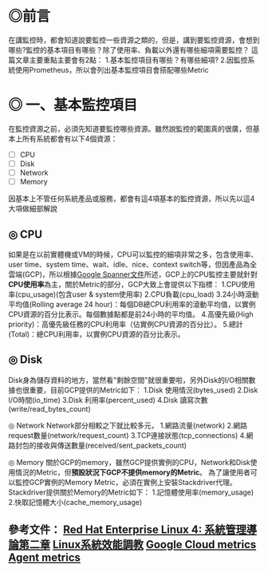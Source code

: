 # ◎前言
在講監控時，都會知道說要監控一些資源之類的，但是，講到要監控資源，會想到哪些?監控的基本項目有哪些？除了使用率、負載以外還有哪些細項需要監控？
這篇文章主要重點主要會有2點：
1.基本監控項目有哪些？有哪些細項?
2.因監控系統使用Prometheus，所以會列出基本監控項目會搭配哪些Metric


# ◎ 一、基本監控項目

在監控資源之前，必須先知道要監控哪些資源。雖然說監控的範圍真的很廣，但基本上所有系統都會有以下4個資源：
- [ ] CPU 
- [ ] Disk 
- [ ] Network 
- [ ] Memory

因基本上不管任何系統產品或服務，都會有這4項基本的監控資源，所以先以這4大項做細部解說

## ◎ CPU
如果是在以前實體機或VM的時候，CPU可以監控的細項非常之多，包含使用率、user time、system time、wait、idle、nice、context switch等，但因產品為全雲端(GCP)，所以根據[Google Spanner文件](https://cloud.google.com/spanner/docs/cpu-utilization?hl=zh-tw)所述，GCP上的CPU監控主要就針對**CPU使用率**為主，關於Metric的部分，GCP大致上會提供以下指標：
1.CPU使用率(cpu_usage)(包含user & system使用率)
2.CPU負載(cpu_load)
3.24小時滾動平均值(Rolling average 24 hour)：每個DB總CPU利用率的滾動平均值，以實例CPU資源的百分比表示。每個數據點都是前24小時的平均值。
4.高優先級(High priority)：高優先級任務的CPU利用率（佔實例CPU資源的百分比）。
5.總計(Total)：總CPU利用率，以實例CPU資源的百分比表示。

## ◎ Disk
Disk身為儲存資料的地方，當然看"剩餘空間"就很重要啦，另外Disk的I/O相關數據也很重要，目前GCP提供的Metric如下：
1.Disk 使用情況(bytes_used)
2.Disk I/O時間(io_time)
3.Disk 利用率(percent_used)
4.Disk 讀寫次數(write/read_bytes_count)

◎ Network
Network部分相較之下就比較多元，
1.網路流量(network)
2.網路request數量(network/request_count)
3.TCP連接狀態(tcp_connections)
4.網路封包的接收與傳送數量(received/sent_packets_count)



◎ Memory
關於GCP的memory，雖然GCP提供實例的CPU，Network和Disk使用情況的Metric，但**預設狀況下GCP不提供memory的Metric**。
為了讓使用者可以監控GCP實例的Memory Metric，必須在實例上安裝Stackdriver代理。Stackdriver提供關於Memory的Metric如下：
1.記憶體使用率(memory_usage)
2.快取記憶體大小(cache_memory_usage)



參考文件：
[Red Hat Enterprise Linux 4: 系統管理導論第二章](https://web.mit.edu/rhel-doc/4/RH-DOCS/rhel-isa-zh_tw-4/ch-resource.html)
[Linux系統效能調教](https://ithelp.ithome.com.tw/users/20001007/ironman/357)
[Google Cloud metrics](https://cloud.google.com/monitoring/api/metrics_gcp)
[Agent metrics](https://cloud.google.com/monitoring/api/metrics_agent)
---
